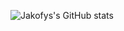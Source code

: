 ![Jakofys's GitHub stats](https://github-readme-stats.vercel.app/api?username=jakofys&show_icons=true&theme=dracula)
